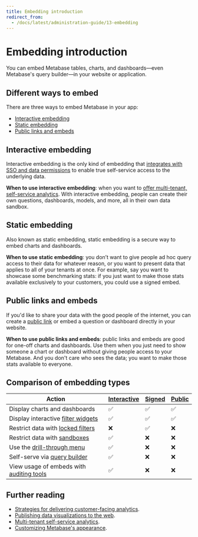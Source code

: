 ```yaml
---
title: Embedding introduction
redirect_from:
  - /docs/latest/administration-guide/13-embedding
---
```


# Embedding introduction

You can embed Metabase tables, charts, and dashboards—even Metabase's query builder—in your website or application.

## Different ways to embed

There are three ways to embed Metabase in your app:

- [Interactive embedding](#interactive-embedding)
- [Static embedding](#static-embedding)
- [Public links and embeds](#public-links-and-embeds)

## Interactive embedding

Interactive embedding is the only kind of embedding that [integrates with SSO and data permissions](./interactive-embedding.md) to enable true self-service access to the underlying data.

**When to use interactive embedding**: when you want to [offer multi-tenant, self-service analytics](https://www.metabase.com/blog/why-full-app-embedding). With interactive embedding, people can create their own questions, dashboards, models, and more, all in their own data sandbox.

## Static embedding

Also known as static embedding, static embedding is a secure way to embed charts and dashboards.

**When to use static embedding**: you don’t want to give people ad hoc query access to their data for whatever reason, or you want to present data that applies to all of your tenants at once. For example, say you want to showcase some benchmarking stats: if you just want to make those stats available exclusively to your customers, you could use a signed embed.

## Public links and embeds

If you'd like to share your data with the good people of the internet, you can create a [public link](../questions/sharing/public-links.md) or embed a question or dashboard directly in your website.

**When to use public links and embeds**: public links and embeds are good for one-off charts and dashboards. Use them when you just need to show someone a chart or dashboard without giving people access to your Metabase. And you don't care who sees the data; you want to make those stats available to everyone.

## Comparison of embedding types

| Action                                                                                                   | [Interactive](./interactive-embedding.md) | [Signed](./static-embedding.md) | [Public](../questions/sharing/public-links.md) |
|----------------------------------------------------------------------------------------------------------|-------------------------------------|---------------------------------|------------------------------------------------|
| Display charts and dashboards                                                                            | ✅                                  | ✅                              | ✅                                             |
| Display interactive [filter widgets](https://www.metabase.com/glossary/filter_widget)                    | ✅                                  | ✅                              | ✅                                             |
| Restrict data with [locked filters](./static-embedding-parameters.md#restricting-data-in-a-signed-embed) | ❌                                  | ✅                              | ❌                                             |
| Restrict data with [sandboxes](../permissions/data-sandboxes.md)                                         | ✅                                  | ❌                              | ❌                                             |
| Use the [drill-through menu](https://www.metabase.com/learn/questions/drill-through)               | ✅                                  | ❌                              | ❌                                             |
| Self-serve via [query builder](https://www.metabase.com/glossary/query_builder)                          | ✅                                  | ❌                              | ❌                                             |
| View usage of embeds with [auditing tools](../usage-and-performance-tools/audit.md)                      | ✅                                  | ❌                              | ❌                                             |

## Further reading

- [Strategies for delivering customer-facing analytics](https://www.metabase.com/learn/embedding/embedding-overview).
- [Publishing data visualizations to the web](https://www.metabase.com/learn/embedding/embedding-charts-and-dashboards).
- [Multi-tenant self-service analytics](https://www.metabase.com/learn/embedding/multi-tenant-self-service-analytics).
- [Customizing Metabase's appearance](../configuring-metabase/appearance.md).
